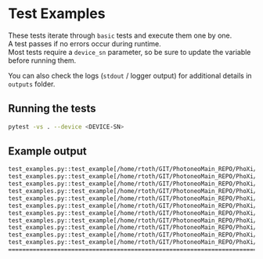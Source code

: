 # Test Examples

These tests iterate through `basic` tests and execute them one by one.  
A test passes if no errors occur during runtime.  
Most tests require a `device_sn` parameter, so be sure to update the variable before running them.

You can also check the logs (`stdout` / logger output) for additional details in `outputs` folder.

## Running the tests

```sh
pytest -vs . --device <DEVICE-SN>
```

## Example output
```sh
test_examples.py::test_example[/home/rtoth/GIT/PhotoneoMain_REPO/PhoXi/GigevTransport/examples/harvesters/basic/read_user_set_settings.py] PASSED
test_examples.py::test_example[/home/rtoth/GIT/PhotoneoMain_REPO/PhoXi/GigevTransport/examples/harvesters/basic/jumbo_frames_compatibility.py] PASSED
test_examples.py::test_example[/home/rtoth/GIT/PhotoneoMain_REPO/PhoXi/GigevTransport/examples/harvesters/basic/read_write_settings.py] PASSED
test_examples.py::test_example[/home/rtoth/GIT/PhotoneoMain_REPO/PhoXi/GigevTransport/examples/harvesters/basic/connect_and_grab.py] PASSED
test_examples.py::test_example[/home/rtoth/GIT/PhotoneoMain_REPO/PhoXi/GigevTransport/examples/harvesters/basic/freerun.py] PASSED
test_examples.py::test_example[/home/rtoth/GIT/PhotoneoMain_REPO/PhoXi/GigevTransport/examples/harvesters/basic/device_status.py] PASSED
test_examples.py::test_example[/home/rtoth/GIT/PhotoneoMain_REPO/PhoXi/GigevTransport/examples/harvesters/basic/gentl_producer_loader.py] PASSED
test_examples.py::test_example[/home/rtoth/GIT/PhotoneoMain_REPO/PhoXi/GigevTransport/examples/harvesters/basic/utils.py] PASSED
test_examples.py::test_example[/home/rtoth/GIT/PhotoneoMain_REPO/PhoXi/GigevTransport/examples/harvesters/basic/read_chunk_data.py] PASSED
test_examples.py::test_example[/home/rtoth/GIT/PhotoneoMain_REPO/PhoXi/GigevTransport/examples/harvesters/basic/list_devices.py] PASSED
test_examples.py::test_example[/home/rtoth/GIT/PhotoneoMain_REPO/PhoXi/GigevTransport/examples/harvesters/basic/__init__.py] PASSED
============================================================================= 11 passed in 31.04s =============================================================================
```